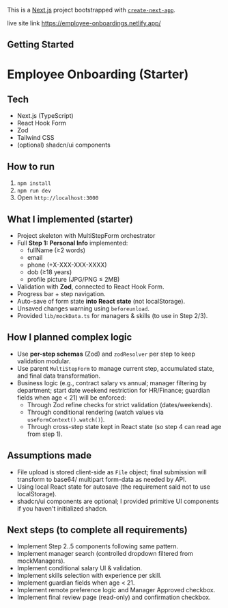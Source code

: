 This is a [Next.js](https://nextjs.org) project bootstrapped with [`create-next-app`](https://nextjs.org/docs/app/api-reference/cli/create-next-app).

live site link https://employee-onboardings.netlify.app/

## Getting Started



# Employee Onboarding (Starter)

## Tech
- Next.js (TypeScript)
- React Hook Form
- Zod
- Tailwind CSS
- (optional) shadcn/ui components

## How to run
1. `npm install`
2. `npm run dev`
3. Open `http://localhost:3000`

## What I implemented (starter)
- Project skeleton with MultiStepForm orchestrator
- Full **Step 1: Personal Info** implemented:
  - fullName (≥2 words)
  - email
  - phone (+X-XXX-XXX-XXXX)
  - dob (≥18 years)
  - profile picture (JPG/PNG ≤ 2MB)
- Validation with **Zod**, connected to React Hook Form.
- Progress bar + step navigation.
- Auto-save of form state **into React state** (not localStorage).
- Unsaved changes warning using `beforeunload`.
- Provided `lib/mockData.ts` for managers & skills (to use in Step 2/3).

## How I planned complex logic
- Use **per-step schemas** (Zod) and `zodResolver` per step to keep validation modular.
- Use parent `MultiStepForm` to manage current step, accumulated state, and final data transformation.
- Business logic (e.g., contract salary vs annual; manager filtering by department; start date weekend restriction for HR/Finance; guardian fields when age < 21) will be enforced:
  - Through Zod refine checks for strict validation (dates/weekends).
  - Through conditional rendering (watch values via `useFormContext().watch()`).
  - Through cross-step state kept in React state (so step 4 can read age from step 1).

## Assumptions made
- File upload is stored client-side as `File` object; final submission will transform to base64/ multipart form-data as needed by API.
- Using local React state for autosave (the requirement said not to use localStorage).
- shadcn/ui components are optional; I provided primitive UI components if you haven't initialized shadcn.

## Next steps (to complete all requirements)
- Implement Step 2..5 components following same pattern.
- Implement manager search (controlled dropdown filtered from mockManagers).
- Implement conditional salary UI & validation.
- Implement skills selection with experience per skill.
- Implement guardian fields when age < 21.
- Implement remote preference logic and Manager Approved checkbox.
- Implement final review page (read-only) and confirmation checkbox.

